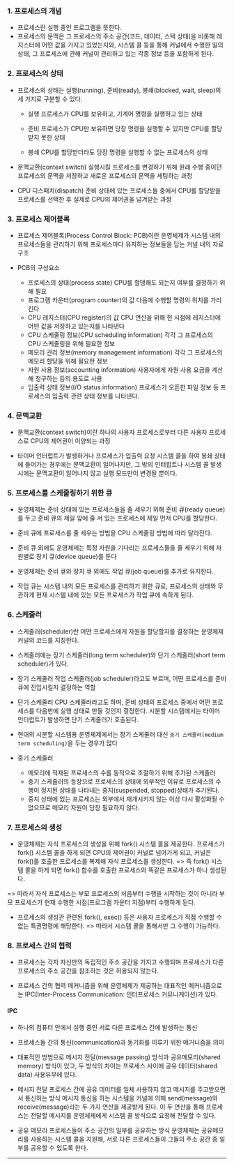 ### 1. 프로세스의 개념

- 프로세스란 실행 중인 프로그램을 뜻한다.
- 프로세스의 문맥은 그 프로세스의 주소 공간(코드, 데이터, 스택 상태)을 비롯해 레지스터에 어떤 값을 가지고 있었는지와, 시스템 콜 등을 통해 커널에서 수행한 일의 상태, 그 프로세스에 관해 커널이 관리하고 있는 각종 정보 등을 포함하게 된다.

### 2. 프로세스의 상태

- 프로세스의 상태는 실행(running), 준비(ready), 봉쇄(blocked, wait, sleep)의 세 가지로 구분할 수 있다.

  - 실행
프로세스가 CPU를 보유하고, 기계어 명령을 실행하고 있는 상태

  - 준비
프로세스가 CPU만 보유하면 당장 명령을 실행할 수 있지만 CPU를 할당받지 못한 상태

  - 봉쇄
CPU를 할당받더라도 당장 명령을 실행할 수 없는 프로세스의 상태

- 문맥교환(context switch)
실행시킬 프로세스를 변경하기 위해 원래 수행 중이던 프로세스의 문맥을 저장하고 새로운 프로세스의 문맥을 세팅하는 과정

- CPU 디스패치(dispatch)
준비 상태에 있는 프로세스들 중에서 CPU를 할당받을 프로세스를 선택한 후 실제로 CPU의 제어권을 넘겨받는 과정

### 3. 프로세스 제어블록

- 프로세스 제어블록(Process Control Block: PCB)이란 운영체제가 시스템 내의 프로세스들을 관리하기 위해 프로세스마다 유지하는 정보들을 담는 커널 내의 자료구조

- PCB의 구성요소
  - 프로세스의 상태(process state)
  CPU를 할댕해도 되는지 여부를 결정하기 위해 필요
  - 프로그램 카운터(program counter)의 값
  다음에 수행할 명령의 위치를 가리킨다
  - CPU 레지스터(CPU register)의 값
  CPU 연산을 위해 현 시점에 레지스터에 어떤 값을 저장하고 있는지를 나타낸다
  - CPU 스케줄링 정보(CPU scheduling information)
  각각 그 프로세스의 CPU 스케줄링을 위해 필요한 정보
  - 메모리 관리 정보(memory management information)
  각각 그 프로세스의 메모리 할당을 위해 필요한 정보
  - 자원 사용 정보(accounting information)
  사용자에게 자원 사용 요금을 계산해 청구하는 등의 용도로 사용
  - 입출력 상태 정보(I/O status information)
  프로세스가 오픈한 파일 정보 등 프로세스의 입출력 관련 상태 정보를 나타낸다.
  
### 4. 문맥교환

- 문맥교환(context switch)이란 하나의 사용자 프로세스로부터 다른 사용자 프로세스로 CPU의 제어권이 이양되는 과정

- 타이머 인터럽트가 발생하거나 프로세스가 입출력 요청 시스템 콜을 하여 봉쇄 상태에 들어가는 경우에는 문맥교환이 일어나지만, 그 밖의 인터럽트나 시스템 콜 발생 시에는 문맥교환이 일어나지 않고 실행 모드만이 변경될 뿐이다.

### 5. 프로세스를 스케줄링하기 위한 큐

- 운영체제는 준비 상태에 있는 프로세스들을 줄 세우기 위해 준비 큐(ready queue)를 두고 준비 큐의 제일 앞에 줄 서 있는 프로세스에 제일 먼저 CPU를 할당한다.

- 준비 큐에 프로세스를 줄 세우는 방법을 CPU 스케줄링 방법에 따라 달라진다.

- 준비 큐 외에도 운영체제는 특정 자원을 기다리는 프로세스들을 줄 세우기 위해 자원별로 장치 큐(device queue)를 둔다

- 운영체제는 준비 큐와 장치 큐 외에도 작업 큐(job queue)를 추가로 유지한다.

- 작업 큐는 시스템 내의 모든 프로세스를 관리하기 위한 큐로, 프로세스의 상태와 무관하게 현재 시스템 내에 있는 모든 프로세스가 작업 큐에 속하게 된다.

### 6. 스케줄러

- 스케줄러(scheduler)란 어떤 프로세스에게 자원을 할당할지를 결정하는 운영체제 커널의 코드를 지칭한다.

- 스케줄러에는 장기 스케줄러(long term scheduler)와 단기 스케줄러(short term scheduler)가 있다.

- 장기 스케줄러
작업 스케줄러(job scheduler)라고도 부르며, 어떤 프로세스를 준비 큐에 진입시킬지 결정하는 역할

- 단기 스케줄러
CPU 스케줄러라고도 하며, 준비 상태의 프로세스 중에서 어떤 프로세스를 다음번에 실행 상태로 만들 것인지 결정한다.
시분할 시스템에서는 타이머 인터럽트가 발생하면 단기 스케줄러가 호출된다.

- 현대의 시분할 시스템용 운영체제에서는 장기 스케줄러 대신 `중기 스케줄러(medium term scheduling)`을 두는 경우가 많다

- 중기 스케줄러
  - 메모리에 적재된 프로세스의 수를 동적으로 조절하기 위해 추가된 스케줄러
  - 중기 스케줄러의 등장으로 프로세스의 상태에 외부적인 이유로 프로세스의 수행이 정지된 상태를 나타내는 중지(suspended, stopped)상태가 추가된다.
  - 중지 상태에 있는 프로세스는 외부에서 재개시키지 않는 이상 다시 활성화될 수 없으므로 메모리 자원이 당장 필요하지 않다.
  
### 7. 프로세스의 생성

- 운영체제는 자식 프로세스의 생성을 위해 fork() 시스템 콜을 제공한다. 프로세스가 fork() 시스템 콜을 하게 되면 CPU의 제어권이 커널로 넘어가게 되고, 커널은 fork()를 호출한 프로세스를 복제해 자식 프로세스를 생성한다.
=> 즉 fork() 시스템 콜을 하게 되면 fork() 함수를 호출한 프로세스와 똑같은 프로세스가 하나 생성된다.

=> 따라서 자식 프로세스는 부모 프로세스의 처음부터 수행을 시작하는 것이 아니라 부모 프로세스가 현재 수행한 시점(프로그램 카운터 지점)부터 수행하게 된다.

- 프로세스의 생성관 관련된 fork(), exec() 등은 사용자 프로세스가 직접 수행할 수 없는 특권명령에 해당한다.
=> 따라서 시스템 콜을 통해서만 그 수행이 가능하다.

### 8. 프로세스 간의 협력

- 프로세스는 각자 자신만의 독립적인 주소 공간을 가지고 수행되며 프로세스가 다른 프로세스의 주소 공간을 참조하는 것은 허용되지 않는다.

- 프로세스 간의 협력 메커니즘을 위해 운영체제가 제공하는 대표적인 메커니즘으로는 IPC(Inter-Process Communication: 인터프로세스 커뮤니케이션)가 있다.

#### IPC
- 하나의 컴퓨터 안에서 실행 중인 서로 다른 프로세스 간에 발생하는 통신
- 프로세스들 간의 통신(communication)과 동기화를 이루기 위한 메거니즘을 의미
- 대표적인 방법으로 메시지 전달(message passing) 방식과 공유메모리(shared memory) 방식이 있고, 두 방식의 차이는 프로세스 사이에 공유 데이터(shared data) 사용유무에 있다.

- 메시지 전달
프로세스 간에 공유 데이터를 일체 사용하지 않고 메시지를 주고받으면서 통신하는 방식
메시지 통신을 하는 시스템을 커널에 의해 send(message)와 receive(message)라는 두 가지 연산을 제공받게 된다.
이 두 연산을 통해 프로세스는 전달할 메시지를 운영체제에게 시스템 콜 방식으로 요청해 전달할 수 있다.

- 공유 메모리
프로세스들이 주소 공간의 일부를 공유하는 방식
운영체제는 공유메모리를 사용하는 시스템 콜을 지원해, 서로 다른 프로세스들이 그들의 주소 공간 중 일부를 공유할 수 있도록 한다.

---

